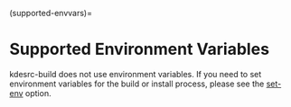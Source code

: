 (supported-envvars)=
# Supported Environment Variables

kdesrc-build does not use environment variables. If you need to set
environment variables for the build or install process, please see the
[set-env](#conf-set-env) option.
